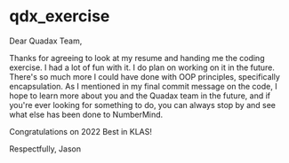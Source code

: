 # qdx_exercise

Dear Quadax Team,

Thanks for agreeing to look at my resume and handing me the coding exercise. I had a lot of fun with it. I do plan on working on it in the future. There's so much more I could have done with OOP principles, specifically encapsulation. As I mentioned in my final commit message on the code, I hope to learn more about you and the Quadax team in the future, and if you're ever looking for something to do, you can always stop by and see what else has been done to NumberMind.

Congratulations on 2022 Best in KLAS!

Respectfully,
Jason